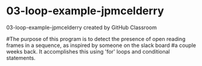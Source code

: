 # 03-loop-example-jpmcelderry
03-loop-example-jpmcelderry created by GitHub Classroom

#The purpose of this program is to detect the presence of open reading frames in a sequence, as inspired by someone on the slack board
#a couple weeks back. It accomplishes this using 'for' loops and conditional statements.
